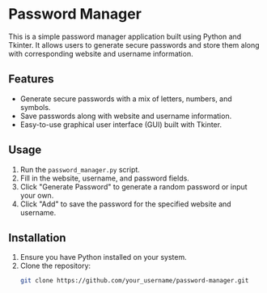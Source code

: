 # Password Manager

This is a simple password manager application built using Python and Tkinter. It allows users to generate secure passwords and store them along with corresponding website and username information.

## Features

- Generate secure passwords with a mix of letters, numbers, and symbols.
- Save passwords along with website and username information.
- Easy-to-use graphical user interface (GUI) built with Tkinter.

## Usage

1. Run the `password_manager.py` script.
2. Fill in the website, username, and password fields.
3. Click "Generate Password" to generate a random password or input your own.
4. Click "Add" to save the password for the specified website and username.

## Installation

1. Ensure you have Python installed on your system.
2. Clone the repository:
   ```bash
   git clone https://github.com/your_username/password-manager.git
